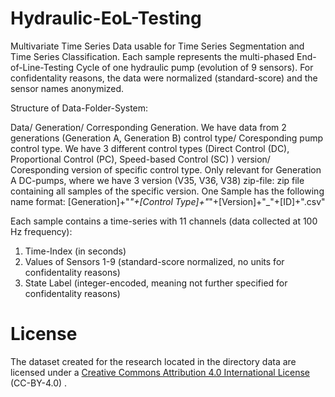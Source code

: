 # Hydraulic-EoL-Testing
Multivariate Time Series Data usable for Time Series Segmentation and Time Series Classification. Each sample represents the multi-phased End-of-Line-Testing Cycle of one hydraulic pump (evolution of 9 sensors). For confidentality reasons, the data were normalized (standard-score) and the sensor names anonymized.

Structure of Data-Folder-System:

Data/
    Generation/             Corresponding Generation. We have data from 2 generations (Generation A, Generation B)
        control type/         Coresponding pump control type. We have 3 different control types (Direct Control (DC), Proportional Control (PC), Speed-based Control (SC) )
            version/              Coresponding version of specific control type. Only relevant for Generation A DC-pumps, where we have 3 version (V35, V36, V38)
                zip-file:           zip file containing all samples of the specific version. One Sample has the following name format:
                                    [Generation]+"_"+[Control Type]+"_"+[Version]+"_"+[ID]+".csv"
                                    
Each sample contains a time-series with 11 channels (data collected at 100 Hz frequency):
1. Time-Index (in seconds)
2. Values of Sensors 1-9 (standard-score normalized, no units for confidentality reasons)
3. State Label (integer-encoded, meaning not further specified for confidentality reasons)

# License 
The dataset created for the research located in the directory data are licensed under a [Creative Commons Attribution 4.0 International License](https://creativecommons.org/licenses/by/4.0/) (CC-BY-4.0) .

